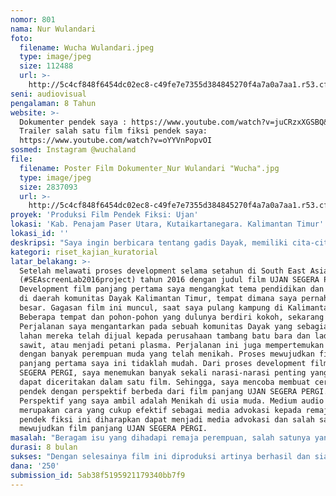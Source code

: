 ```yaml
---
nomor: 801
nama: Nur Wulandari
foto:
  filename: Wucha Wulandari.jpeg
  type: image/jpeg
  size: 112488
  url: >-
    http://5c4cf848f6454dc02ec8-c49fe7e7355d384845270f4a7a0a7aa1.r53.cf2.rackcdn.com/db3df980-f9da-4405-b2a3-c0af033e7b80/Wucha%20Wulandari.jpeg
seni: audiovisual
pengalaman: 8 Tahun
website: >-
  Dokumenter pendek saya : https://www.youtube.com/watch?v=juCRzxXGSBQ&t=1s  dan
  Trailer salah satu film fiksi pendek saya:
  https://www.youtube.com/watch?v=oYYVnPopvOI
sosmed: Instagram @wuchaland
file:
  filename: Poster Film Dokumenter_Nur Wulandari "Wucha".jpg
  type: image/jpeg
  size: 2837093
  url: >-
    http://5c4cf848f6454dc02ec8-c49fe7e7355d384845270f4a7a0a7aa1.r53.cf2.rackcdn.com/a0fa19f1-7d82-4730-b607-41c17943f05f/Poster%20Film%20Dokumenter_Nur%20Wulandari%20%22Wucha%22.jpg
proyek: 'Produksi Film Pendek Fiksi: Ujan'
lokasi: 'Kab. Penajam Paser Utara, Kutaikartanegara. Kalimantan Timur'
lokasi_id: ''
deskripsi: "Saya ingin berbicara tentang gadis Dayak, memiliki cita-cita melanjutkan pendidikan yang lebih baik namun menghadapi lingkungannya yang berubah melalui medium film pendek fiksi.\r\nFilm pendek fiksi dengan latar belakang dan cerita-cerita mengenai perempuan Dayak yang seringkali tidak mudah untuk mengakses pendidikan dan informasi kesehatan, serta tidak memiliki pilihan-pilihan selain menikah. Merepresentasikan kondisi perempuan yang terjadi di daerah-daerah melalui medium film pendek fiksi. Saya mencoba menghadirkan sosok karakter remaja perempuan yang memiliki pilihan atas keputusan hidupnya, yang hingga kini jarang saya temui di komunitas Dayak. \r\nSosok remaja perempuan yang sederhana, yang memiliki perbedaan cara pandang dengan remaja perempuan lainnya.  Bercerita tentang gadis remaja Dayak yang mengancam bapak dan tantenya dengan tinggal di pohon tepat di atas ibunya dimakamkan dikarenakan tidak ingin dinikahkan. Karakter remaja perempuan yang berbeda dari lingkungan yang ada di komunitas Dayak dan daerah-daerah transisi  di film ini, dengan maksud memberikan perspektif lain tentang remaja perempuan juga memiliki pilihan-pilihan atas dirinya sendiri. Kalimantan sebagai latar dan background cerita, saya ingin menceritakan dari budaya hingga apa yang dialami orang-orang Kalimantan yang mana jarang sekali didengar dan mendapatkan perhatian.\r\n"
kategori: riset_kajian_kuratorial
latar_belakang: >-
  Setelah melawati proses development selama setahun di South East Asia Screen
  (#SEAscreenLab2016project) tahun 2016 dengan judul film UJAN SEGERA PERGI.
  Development film panjang pertama saya mengangkat tema pendidikan dan isu lahan
  di daerah komunitas Dayak Kalimantan Timur, tempat dimana saya pernah tumbuh
  besar. Gagasan film ini muncul, saat saya pulang kampung di Kalimantan Timur.
  Beberapa tempat dan pohon-pohon yang dulunya berdiri kokoh, sekarang hilang.
  Perjalanan saya mengantarkan pada sebuah komunitas Dayak yang sebagian besar
  lahan mereka telah dijual kepada perusahaan tambang batu bara dan ladang
  sawit, atau menjadi petani plasma. Perjalanan ini juga mempertemukan saya
  dengan banyak perempuan muda yang telah menikah. Proses mewujudkan film
  panjang pertama saya ini tidaklah mudah. Dari proses development film UJAN
  SEGERA PERGI, saya menemukan banyak sekali narasi-narasi penting yang tidak
  dapat diceritakan dalam satu film. Sehingga, saya mencoba membuat cerita
  pendek dengan perspektif berbeda dari film panjang UJAN SEGERA PERGI.
  Perspektif yang saya ambil adalah Menikah di usia muda. Medium audio visual
  merupakan cara yang cukup efektif sebagai media advokasi kepada remaja. Film
  pendek fiksi ini diharapkan dapat menjadi media advokasi dan salah satu cara
  mewujudkan film panjang UJAN SEGERA PERGI. 
masalah: "Beragam isu yang dihadapi remaja perempuan, salah satunya yang membuat saya resah adalah isu pernikahan dibawah umur dengan berbagai macam faktor, dari ekonomi, kondisi tidak aman, agama, hingga tradisi.\r\nData UNICEF 2017 menempatkan Indonesia sebagai negara peringkat ke-tujuh dalam hal pernikahan anak di dunia. Indramayu, Lombok, dan daerah memiliki kesulitan mengakses informasi pendidikan maupun kesehatan, memiliki tingkat tertinggi pernikahan dini seperti daerah-daerah di Kalimantan Timur. PBB menyebut Indonesia sebagai negara tertinggi ke-dua di ASEAN tentang jumlah pernikahan anak dalam setahun. Fenomena ini membuat Indonesia menjadi salah satu negara yang serius diamati oleh Girls Not Brides, sebuah organisasi kemitraan dari 550 organisasi sipil di 70 negara yang mengadvokasi penghapusan praktik pernikahan anak di dunia. Sumber: Tirto.id. \r\nBagi saya, pernikahan di usia muda perlu mendapat perhatian lebih, karena pernikahan tidak hanya menggunakan indikator mengalami menstruasi saja, tetapi juga menuntut kesiapan fisik dan kesehatan psikologis perempuan."
durasi: 8 bulan
sukses: "Dengan selesainya film ini diproduksi artinya berhasil dan siap untuk di distribusikan ke berbagai instansi pendidikan, komunitas-komunitas, ruang putar alternatif dan festival-festival film. \r\nFilm Ujan dinyatakan berhasil ketika menemukan penontonnya dan berhasil menjadi pemantik diskusi dengan isu Pernikahan Dini/Muda, HAM, Akses Kesehatan dan Pendidikan.\r\n"
dana: '250'
submission_id: 5ab38f5195921179340bb7f9
---
```

